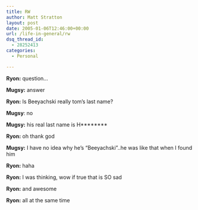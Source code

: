 ```yaml
---
title: RW
author: Matt Stratton
layout: post
date: 2005-01-06T12:46:00+00:00
url: /life-in-general/rw
dsq_thread_id:
  - 28252413
categories:
  - Personal

---
```

**Ryon:** question&#8230;
  
**Mugsy:** answer
  
**Ryon:** Is Beeyachski really tom&#8217;s last name?
  
**Mugsy**: no
  
**Mugsy:** his real last name is H\***\*****
  
**Ryon:** oh thank god
  
**Mugsy:** I have no idea why he&#8217;s &#8220;Beeyachski&#8221;..he was like that when I found him
  
**Ryon:** haha
  
**Ryon:** I was thinking, wow if true that is SO sad
  
**Ryon:** and awesome
  
**Ryon:** all at the same time